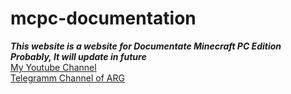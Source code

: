 # mcpc-documentation
***This website is a website for Documentate Minecraft PC Edition***<br/> 
***Probably, It will update in future***<br/>
<a href="https://www.youtube.com/@igorchbs">My Youtube Channel</a><br/>
<a href="https://t.me/mcpcargdoc">Telegramm Channel of ARG</a>
